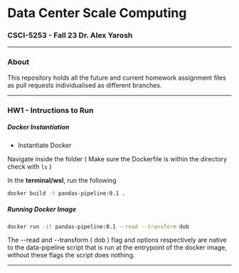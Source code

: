 # Data Center Scale Computing

### CSCI-5253 - Fall 23 Dr. Alex Yarosh

---

### About 

This repository holds all the future and current homework assignment files as pull requests individualised as different branches.

---

### HW1 - Intructions to Run 

##### Docker Instantiation

* Instantiate Docker

Navigate inside the folder ( Make sure the Dockerfile is within the directory check with `ls` )

In the **terminal/wsl**, run the following

```bash
docker build -t pandas-pipeline:0.1 .
```

##### Running Docker Image

```bash
docker run -it pandas-pipeline:0.1 --read --transform dob
```

The --read and --transform ( dob ) flag and options respectively are native to the data-pipeline script that is run at the entrypoint of the docker image, without these flags the script does nothing. 

---



